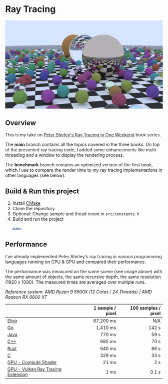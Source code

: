 # Ray Tracing

<img src="https://github.com/TwentyFiveSoftware/ray-tracing-gpu/blob/master/sceneRender.png">

## Overview

This is my take on [Peter Shirley's Ray Tracing in One Weekend](https://github.com/RayTracing/raytracing.github.io) book
series.

The **main** branch contains all the topics covered in the three books. On top of the presented ray tracing code, I
added some enhancements like multi-threading and a window to display the rendering process.

The **benchmark** branch contains an optimized version of the first book, which I use to compare the render time to 
my ray tracing implementations in other languages (see below).


## Build & Run this project

1. Install [CMake](https://cmake.org/download/)
2. Clone the repository
3. Optional: Change sample and thead count in `src/constants.h`
4. Build and run the project
   ```sh
   make
   ```


## Performance

I've already implemented Peter Shirley's ray tracing in various programming languages running on CPU & GPU and compared their performance.

The performance was measured on the same scene (see image above) with the same amount of objects, the same recursive
depth, the same resolution (1920 x 1080). The measured times are averaged over multiple runs.

*Reference system: AMD Ryzen 9 5900X (12 Cores / 24 Threads) | AMD Radeon RX 6800 XT*

|                                                                                                    | 1 sample / pixel | 100 samples / pixel | 
|----------------------------------------------------------------------------------------------------|-----------------:|--------------------:|
| [Elixir](https://github.com/TwentyFiveSoftware/elixir-ray-tracing)                                 |        67,200 ms |                 N/A |
| [Go](https://github.com/TwentyFiveSoftware/go-ray-tracing)                                         |         1,410 ms |               142 s |
| [Java](https://github.com/TwentyFiveSoftware/java-ray-tracing)                                     |           770 ms |                59 s |
| [C++](https://github.com/TwentyFiveSoftware/ray-tracing)                                           |           685 ms |                70 s |
| [Rust](https://github.com/TwentyFiveSoftware/rust-ray-tracing)                                     |           640 ms |                66 s |
| [C](https://github.com/TwentyFiveSoftware/c-ray-tracing)                                           |           329 ms |                33 s |
| [GPU - Compute Shader](https://github.com/TwentyFiveSoftware/ray-tracing-gpu)                      |            21 ms |                 2 s |
| [GPU - Vulkan Ray Tracing Extension](https://github.com/TwentyFiveSoftware/ray-tracing-gpu-vulkan) |             1 ms |               0.1 s |
